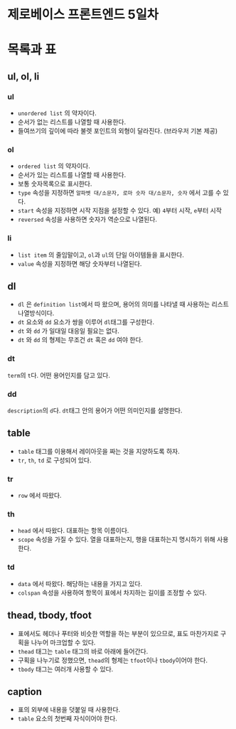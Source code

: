 제로베이스 프론트엔드 5일차
===================
# 목록과 표
## ul, ol, li

### ul
* `unordered list` 의 약자이다.
* 순서가 없는 리스트를 나열할 때 사용한다.
* 들여쓰기의 깊이에 따라 불렛 포인트의 외형이 달라진다. (브라우저 기본 제공)

### ol
* `ordered list` 의 약자이다.
* 순서가 있는 리스트를 나열할 때 사용한다.
* 보통 숫자목록으로 표시한다.
* `type` 속성을 지정하면 `알파벳 대/소문자, 로마 숫자 대/소문자, 숫자` 에서 고를 수 있다. 
* `start` 속성을 지정하면 시작 지점을 설정할 수 있다. 예) `4`부터 시작, `e`부터 시작
* `reversed` 속성을 사용하면 숫자가 역순으로 나열된다.	

### li
* `list item` 의 줄임말이고, `ol`과 `ul`의 단일 아이템들을 표시한다.
* `value` 속성을 지정하면 해당 숫자부터 나열된다.


## dl
* `dl` 은 `definition list`에서 따 왔으며, 용어의 의미를 나타낼 때 사용하는 리스트 나열방식이다.
* `dt` 요소와 `dd` 요소가 쌍을 이루어 `dl`태그를 구성한다. 
* `dt` 와 `dd` 가 일대일 대응일 필요는 없다.
* `dt` 와 `dd` 의 형제는 무조건 `dt` 혹은 `dd` 여야 한다.	
### dt
`term`의 `t`다. 어떤 용어인지를 담고 있다.
### dd
`description`의 `d`다. `dt`태그 안의 용어가 어떤 의미인지를 설명한다.

## table
* `table` 태그를 이용해서 레이아웃을 짜는 것을 지양하도록 하자. 
* `tr`, `th`, `td` 로 구성되어 있다.
### tr
* `row` 에서 따왔다.
### th
* `head` 에서 따왔다. 대표하는 항목 이름이다.
* `scope` 속성을 가질 수 있다. 열을 대표하는지, 행을 대표하는지 명시하기 위해 사용한다.
### td
* `data` 에서 따왔다. 해당하는 내용을 가지고 있다.
* `colspan` 속성을 사용하여 항목이 표에서 차지하는 길이를 조정할 수 있다. 

## thead, tbody, tfoot
* 표에서도 헤더나 푸터와 비슷한 역할을 하는 부분이 있으므로, 표도 마찬가지로 구획을 나누어 마크업할 수 있다.
* `thead` 태그는 `table` 태그의 바로 아래에 들어간다.
* 구획을 나누기로 정했으면, `thead`의 형제는 `tfoot`이나 `tbody`이어야 한다.
* `tbody` 태그는 여러개 사용할 수 있다.

## caption
* 표의 외부에 내용을 덧붙일 때 사용한다. 
* `table` 요소의 첫번째 자식이어야 한다.
